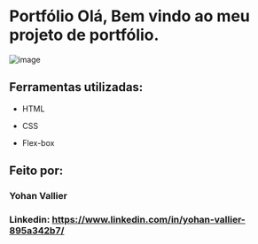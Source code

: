 # Portfólio Olá, Bem vindo ao meu projeto de portfólio.

![image](./assets/portifólio.png)

## Ferramentas utilizadas:

* HTML

* CSS

* Flex-box

## Feito por:

### Yohan Vallier

### Linkedin: https://www.linkedin.com/in/yohan-vallier-895a342b7/
 
